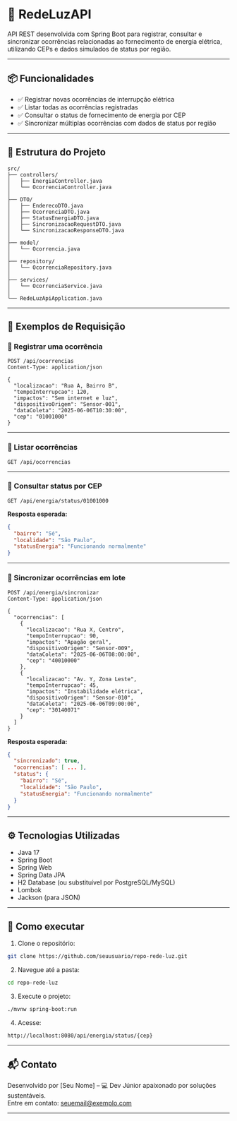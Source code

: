 # 🔌 RedeLuzAPI

API REST desenvolvida com Spring Boot para registrar, consultar e sincronizar ocorrências relacionadas ao fornecimento de energia elétrica, utilizando CEPs e dados simulados de status por região.

---

## 📦 Funcionalidades

- ✅ Registrar novas ocorrências de interrupção elétrica
- ✅ Listar todas as ocorrências registradas
- ✅ Consultar o status de fornecimento de energia por CEP
- ✅ Sincronizar múltiplas ocorrências com dados de status por região

---

## 🧱 Estrutura do Projeto

```
src/
├── controllers/
│   ├── EnergiaController.java
│   └── OcorrenciaController.java
│
├── DTO/
│   ├── EnderecoDTO.java
│   ├── OcorrenciaDTO.java
│   ├── StatusEnergiaDTO.java
│   ├── SincronizacaoRequestDTO.java
│   └── SincronizacaoResponseDTO.java
│
├── model/
│   └── Ocorrencia.java
│
├── repository/
│   └── OcorrenciaRepository.java
│
├── services/
│   └── OcorrenciaService.java
│
└── RedeLuzApiApplication.java
```

---

## 🧪 Exemplos de Requisição

### 🔹 Registrar uma ocorrência

```http
POST /api/ocorrencias
Content-Type: application/json

{
  "localizacao": "Rua A, Bairro B",
  "tempoInterrupcao": 120,
  "impactos": "Sem internet e luz",
  "dispositivoOrigem": "Sensor-001",
  "dataColeta": "2025-06-06T10:30:00",
  "cep": "01001000"
}
```

---

### 🔹 Listar ocorrências

```http
GET /api/ocorrencias
```

---

### 🔹 Consultar status por CEP

```http
GET /api/energia/status/01001000
```

**Resposta esperada:**

```json
{
  "bairro": "Sé",
  "localidade": "São Paulo",
  "statusEnergia": "Funcionando normalmente"
}
```

---

### 🔹 Sincronizar ocorrências em lote

```http
POST /api/energia/sincronizar
Content-Type: application/json

{
  "ocorrencias": [
    {
      "localizacao": "Rua X, Centro",
      "tempoInterrupcao": 90,
      "impactos": "Apagão geral",
      "dispositivoOrigem": "Sensor-009",
      "dataColeta": "2025-06-06T08:00:00",
      "cep": "40010000"
    },
    {
      "localizacao": "Av. Y, Zona Leste",
      "tempoInterrupcao": 45,
      "impactos": "Instabilidade elétrica",
      "dispositivoOrigem": "Sensor-010",
      "dataColeta": "2025-06-06T09:00:00",
      "cep": "30140071"
    }
  ]
}
```

**Resposta esperada:**

```json
{
  "sincronizado": true,
  "ocorrencias": [ ... ],
  "status": {
    "bairro": "Sé",
    "localidade": "São Paulo",
    "statusEnergia": "Funcionando normalmente"
  }
}
```

---

## ⚙️ Tecnologias Utilizadas

- Java 17
- Spring Boot
- Spring Web
- Spring Data JPA
- H2 Database (ou substituível por PostgreSQL/MySQL)
- Lombok
- Jackson (para JSON)

---

## 🚀 Como executar

1. Clone o repositório:
```bash
git clone https://github.com/seuusuario/repo-rede-luz.git
```

2. Navegue até a pasta:
```bash
cd repo-rede-luz
```

3. Execute o projeto:
```bash
./mvnw spring-boot:run
```

4. Acesse:
```
http://localhost:8080/api/energia/status/{cep}
```

---

## 📬 Contato

Desenvolvido por [Seu Nome] – 💻 Dev Júnior apaixonado por soluções sustentáveis.  
Entre em contato: [seuemail@exemplo.com](mailto:seuemail@exemplo.com)

---
